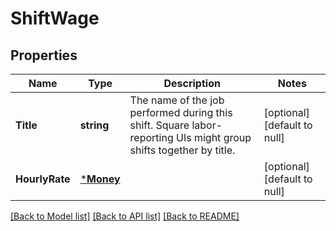 # ShiftWage

## Properties
Name | Type | Description | Notes
------------ | ------------- | ------------- | -------------
**Title** | **string** | The name of the job performed during this shift. Square labor-reporting UIs might group shifts together by title. | [optional] [default to null]
**HourlyRate** | [***Money**](Money.md) |  | [optional] [default to null]

[[Back to Model list]](../README.md#documentation-for-models) [[Back to API list]](../README.md#documentation-for-api-endpoints) [[Back to README]](../README.md)

